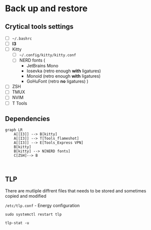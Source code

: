 # Back up and restore 

## Crytical tools settings

- [ ] `~/.bashrc` 
- [ ] **I3**
- [ ] Kitty
   - [ ] `~/.config/kitty/kitty.conf`
   - [ ] NERD fonts (
       - JetBrains Mono 
       - Iosevka (retro enough **with** ligatures)
       - Monoid (retro enough **with** ligatures)
       - GoHuFont (retro **no** ligatures)
       )
- [ ] ZSH
- [ ] TMUX 
- [ ] NVIM
- [ ] T Tools

## Dependencies

```mermaid
graph LR
    A[[I3]] --> B[kitty]
    A[[I3]] --> T[Tools_flameshot]
    A[[I3]] --> E[Tools_Express VPN]
    B[kitty]  
    B[kitty] --> N[NERD fonts]
    C[ZSH]--> B

    
```

## TLP

There are mutliple diffrent files that needs to be stored and sometimes copied and modified 


`/etc/tlp.conf` - Energy configuration

`sudo systemctl restart tlp`

`tlp-stat -u`
